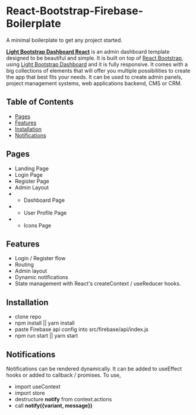 # React-Bootstrap-Firebase-Boilerplate
A minimal boilerplate to get any project started.

**[Light Bootstrap Dashboard React](https://demos.creative-tim.com/light-bootstrap-dashboard-react/#/?ref=lbdr-readme)** is an admin dashboard template designed to be beautiful and simple. It is built on top of [React Bootstrap](https://5c507d49471426000887a6a7--react-bootstrap.netlify.com/), using [Light Bootstrap Dashboard](https://www.creative-tim.com/product/light-bootstrap?ref=lbdr-readme) and it is fully responsive. It comes with a big collections of elements that will offer you multiple possibilities to create the app that best fits your needs. It can be used to create admin panels, project management systems, web applications backend, CMS or CRM.

## Table of Contents

* [Pages](#pages)
* [Features](#features)
* [Installation](#installation)
* [Notifications](#notifications)

## Pages


* Landing Page
* Login Page
* Register Page
* Admin Layout
* * Dashboard Page
* * User Profile Page
* * Icons Page


## Features

* Login / Register flow
* Routing
* Admin layout
* Dynamic notifications
* State management with React's createContext / useReducer hooks.

## Installation

* clone repo
* npm install || yarn install
* paste Firebase api config into src/firebase/api/index.js
* npm run start || yarn start

## Notifications

Notifications can be rendered dynamically. It can be added to useEffect hooks or added to callback / promises. 
To use, 
* import useContext
* import store
* destructure **notify** from context.actions
* call **notify({variant, message})**
